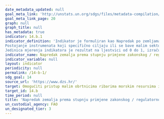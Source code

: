 ```yaml
---
date_metadata_updated: null
goal_meta_link: 'http://unstats.un.org/sdgs/files/metadata-compilation/Metadata-Goal-14.pdf'
goal_meta_link_page: 20
graph: null
graph_title: null
has_metadata: true
indicator: 14.b.1
indicator_definition: 'Indikator je formuliran kao Napredak po zemljama u usvajanju i provedbi zakonskog / regulatornog / političkog / institucionalnog okvira koji prepoznaje i štiti prava pristupa malom ribolovu. Taj pokazatelj mjeri aspekt  \ prava pristupa\ ". To je kompozitni indikator temeljen na odgovorima država članica FAO-a na upitnik za ispitivanje Kodeksa za odgovorno ribarstvo (CCRF) 6, koji FAO dostavlja svake dvije godine članovima i IGO-ima i INGO-ima. Ovaj se indikator izračunava na temelju nastojanja država da provode odabrane ključne odredbe dobrovoljnih smjernica za osiguranje održivog ribarstva u kontekstu sigurnosti hrane i uklanjanja siromaštva (SSF Smjernice;) kako je navedeno u određenoj godini istraživanja. Indikator varijabli \ t1.
Postojanje instrumenata koji specifično ciljaju ili se bave malim sektorom ribarstva \ t2. U tijeku su specifične inicijative za implementaciju SSF smjernica \ t3. Postojanje mehanizama koji omogućuju malim ribarima i ribičkim radnicima da doprinesu procesu donošenja odluka Izračun indikatora Težina dodijeljena svakoj od varijabli u izračunu vrijednosti pokazatelja za svaku zemlju je sljedeća: \ tVariable 1 40% \ tVariable 2 30% \ tVariable 3 30% Bodovanje varijabli indikatora temelji se na tri pitanja koja su dio skupova pitanja o malim ribarstvima u dvogodišnjem upitniku CCRF upitnika (kako je prikazano u Prilogu).
Jedinica mjerenja indikatora je rezultat na ljestvici od 0 do 1, izračunat pomoću bodova i težina dodijeljenih na tri pitanja. Nacionalni pokazatelj izračunat je na temelju tih pitanja koja su posebno usmjerena na stvarna nastojanja promicanja i olakšavanja prava pristupa malim ribolovnim gospodarstvima. Odgovori nazvani \ "ne \" u sva tri pitanja rezultirat će rezultatom \ "nula \" za kompozitni pokazatelj. Maksimalan rezultat postiže se ako se na sva pitanja odgovara \ "da \". Budući da će ovaj pokazatelj biti prijavljen u dvogodišnjem istraživanju CCRF-a, razlika u rezultatima u usporedbi sa prethodnom godinom istraživanja odrazit će se na napredak koji je postignut tijekom perioda istraživanja."'
indicator_name: Napredak zemalja prema stupnju primjene zakonskog / regulatornog / političkog / institucionalnog okvira koji prepoznaje i štiti prava pristupa malom ribolovu'
indicator_variable: null
layout: indicator
periodicity: null
permalink: /14-b-1/
sdg_goal: 14
source_url: 'https://www.dzs.hr/'
target: Omogućiti pristup malim obrtnicima ribarima morskim resursima i tržištu.'
target_id: 14.b
time_period: null
title: 'Napredak zemalja prema stupnju primjene zakonskog / regulatornog / političkog / institucionalnog okvira koji prepoznaje i štiti prava pristupa malom ribolovu'
un_custodial_agency: FAO
un_designated_tier: 3
---
```

